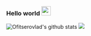 ### Hello world  <img src="https://media.giphy.com/media/hvRJCLFzcasrR4ia7z/giphy.gif" width="25px">

![Ofitserovlad's github stats](https://github-readme-stats.vercel.app/api?username=OFITSEROVLAD&show_icons=true&hide_border=true)
![](https://road-to-kaggle-grandmaster.vercel.app/api/badges/ofitserovlad/competition)

<!--
**OFITSEROVLAD/OFITSEROVLAD** is a ✨ _special_ ✨ repository because its `README.md` (this file) appears on your GitHub profile.

Here are some ideas to get you started:

- 🔭 I’m currently working on ...
- 🌱 I’m currently learning ...
- 👯 I’m looking to collaborate on ...
- 🤔 I’m looking for help with ...
- 💬 Ask me about ...
- 📫 How to reach me: ...
- 😄 Pronouns: ...
- ⚡ Fun fact: ...
-->
